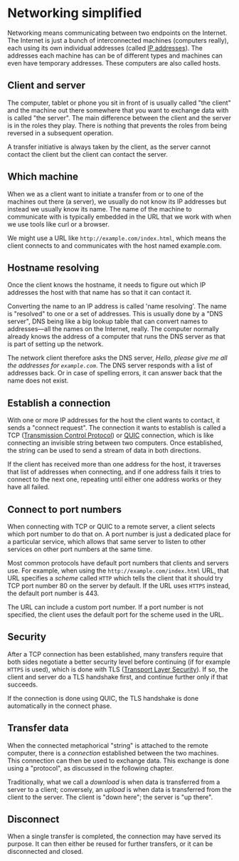 # Networking simplified

Networking means communicating between two endpoints on the Internet. The
Internet is just a bunch of interconnected machines (computers really), each
using its own individual addresses (called [IP
addresses](https://en.wikipedia.org/wiki/IP_address)). The addresses each
machine has can be of different types and machines can even have temporary
addresses. These computers are also called hosts.

## Client and server

The computer, tablet or phone you sit in front of is usually called "the
client" and the machine out there somewhere that you want to exchange data
with is called "the server". The main difference between the client and the
server is in the roles they play. There is nothing that prevents the
roles from being reversed in a subsequent operation.

A transfer initiative is always taken by the client, as the server cannot
contact the client but the client can contact the server.

## Which machine

When we as a client want to initiate a transfer from or to one of the machines
out there (a server), we usually do not know its IP addresses but instead we
usually know its name. The name of the machine to communicate with is
typically embedded in the URL that we work with when we use tools like curl or
a browser.

We might use a URL like `http://example.com/index.html`, which means the
client connects to and communicates with the host named example.com.

## Hostname resolving

Once the client knows the hostname, it needs to figure out which IP addresses
the host with that name has so that it can contact it.

Converting the name to an IP address is called 'name resolving'. The name is
"resolved" to one or a set of addresses. This is usually done by a "DNS
server", DNS being like a big lookup table that can convert names to
addresses—all the names on the Internet, really. The computer normally already
knows the address of a computer that runs the DNS server as that is part of
setting up the network.

The network client therefore asks the DNS server, *Hello, please give me all
the addresses for `example.com`*. The DNS server responds with a list of
addresses back. Or in case of spelling errors, it can answer back that the
name does not exist.

## Establish a connection

With one or more IP addresses for the host the client wants to contact, it
sends a "connect request". The connection it wants to establish is called a
TCP ([Transmission Control
Protocol](https://en.wikipedia.org/wiki/Transmission_Control_Protocol)) or
[QUIC](https://en.wikipedia.org/wiki/QUIC) connection, which is like
connecting an invisible string between two computers. Once established, the
string can be used to send a stream of data in both directions.

If the client has received more than one address for the host, it traverses
that list of addresses when connecting, and if one address fails it tries to
connect to the next one, repeating until either one address works or they have
all failed.

## Connect to port numbers

When connecting with TCP or QUIC to a remote server, a client selects which
port number to do that on. A port number is just a dedicated place for a
particular service, which allows that same server to listen to other services
on other port numbers at the same time.

Most common protocols have default port numbers that clients and servers
use. For example, when using the `http://example.com/index.html` URL, that URL
specifies a *scheme* called `HTTP` which tells the client that it should try
TCP port number 80 on the server by default. If the URL uses `HTTPS` instead,
the default port number is 443.

The URL can include a custom port number. If a port number is not specified,
the client uses the default port for the scheme used in the URL.

## Security

After a TCP connection has been established, many transfers require that both
sides negotiate a better security level before continuing (if for example
`HTTPS` is used), which is done with TLS ([Transport Layer
Security](https://en.wikipedia.org/wiki/Transport_Layer_Security)). If so, the
client and server do a TLS handshake first, and continue further only if that
succeeds.

If the connection is done using QUIC, the TLS handshake is done automatically
in the connect phase.

## Transfer data

When the connected metaphorical "string" is attached to the remote computer,
there is a *connection* established between the two machines. This
connection can then be used to exchange data. This exchange is done using
a "protocol", as discussed in the following chapter.

Traditionally, what we call a *download* is when data is transferred from a
server to a client; conversely, an *upload* is when data is transferred from
the client to the server. The client is "down here"; the server is "up there".

## Disconnect

When a single transfer is completed, the connection may have served its purpose. It
can then either be reused for further transfers, or it can be disconnected and
closed.
